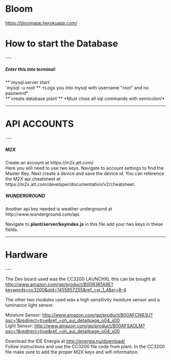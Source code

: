<h1> Bloom </h1>

https://bloomapp.herokuapp.com/

<h1> How to start the Database </h1>
---

<h5>Enter this into terminal:</h5>
**`mysql.server start`<br>
`mysql -u root`** *Logs you into mysql with username "root" and no password* <br>
**`create database plant`** *Must close all sql commands with semicolon!*

---
<h1> API ACCOUNTS </h1>
---
<h5>M2X</h5>
Create an account at https://m2x.att.com/. <br>
Here you will need to use two keys. Navigate to account settings to find the Master Key. Next create a device and save the device id. You can reference the M2X api cheatsheet at https://m2x.att.com/developer/documentation/v2/cheatsheet.

<h5>WUNDERGROUND</h5>
Another api key needed is weather underground at http://www.wunderground.com/api. <br>

Navigate to **plant/server/keyindex.js** in this file add your two keys in these fields.

---
<h1> Hardware </h1>
---

The Dev board used was the CC3200 LAUNCHXL this can be bought at http://www.amazon.com/gp/product/B00R3R1A8E?keywords=cc3200&qid=1455857255&ref_=sr_1_4&sr=8-4<br>

The other two modules used was a high sensitivity moisture sensor and a luminance light sensor.<br>

Moisture Sensor: http://www.amazon.com/gp/product/B00AFCNR3U?psc=1&redirect=true&ref_=oh_aui_detailpage_o04_s00 <br>
Light Sensor: http://www.amazon.com/gp/product/B00AFSAOLM?psc=1&redirect=true&ref_=oh_aui_detailpage_o04_s00 <br>

Download the IDE Energia at http://energia.nu/download/ <br>
Follow instructions and use the CC3200 file code from plant. In the CC3200 file make sure to add the proper M2X keys and wifi information.
